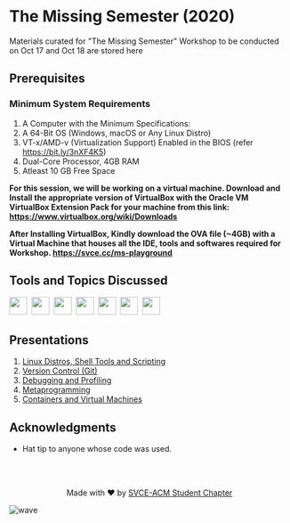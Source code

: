 # The Missing Semester (2020)
Materials curated for "The Missing Semester" Workshop to be conducted on Oct 17 and Oct 18 are stored here

## Prerequisites
### Minimum System Requirements
1. A Computer with the Minimum Specifications:
2. A 64-Bit OS (Windows, macOS or Any Linux Distro)
3. VT-x/AMD-v (Virtualization Support) Enabled in the BIOS (refer https://bit.ly/3nXF4K5)
4. Dual-Core Processor, 4GB RAM
5. Atleast 10 GB Free Space

**For this session, we will be working on a virtual machine. Download and Install the appropriate version of VirtualBox with the Oracle VM VirtualBox Extension Pack for your machine from this link:
https://www.virtualbox.org/wiki/Downloads**

**After Installing VirtualBox, Kindly download the OVA file (~4GB) with a Virtual Machine that houses all the IDE, tools and softwares required for Workshop.
https://svce.cc/ms-playground**

## Tools and Topics Discussed

<img height="32" width="32" src="https://unpkg.com/simple-icons@v3/icons/linux.svg" />&nbsp;
<img height="32" width="32" src="https://cdn.thekrishna.in/img/icon/gnubash.svg" />&nbsp; 
<img height="32" width="32" src="https://cdn.thekrishna.in/img/icon/python.svg" />&nbsp;
<img height="32" width="32" src="https://bruhin.software/img/logos/pytest.svg" />&nbsp;
<img height="32" width="32" src="https://cdn.thekrishna.in/img/icon/docker.svg" />&nbsp;
<img height="32" width="32" src="https://cdn.thekrishna.in/img/icon/travisci.svg" />&nbsp; 
<img height="32" width="32" src="https://unpkg.com/simple-icons@v3/icons/virtualbox.svg" />&nbsp;

## Presentations
1. [Linux Distros, Shell Tools and Scripting](Presentations/1%20-%20Linux_Distros_Shell_Tools_and_Scripting.pdf)
2. [Version Control (Git)](Presentations/2%20-%20Git_for_VCS.pdf)
3. [Debugging and Profiling](Presentations/3%20-%20Debbuging_Profiling.pdf)
4. [Metaprogramming](Presentations/4%20-%20Metaprogramming.pdf)
5. [Containers and Virtual Machines](Presentations/5%20-%20Containers_and_Virtual_Machines.pdf)


## Acknowledgments
- Hat tip to anyone whose code was used.


<br><br>
<p align="center">
  Made with ❤️ by <a href="https://github.com/SVCE-ACM"> SVCE-ACM Student Chapter</a>
</p>

![wave](http://cdn.thekrishna.in/img/common/border.png)
